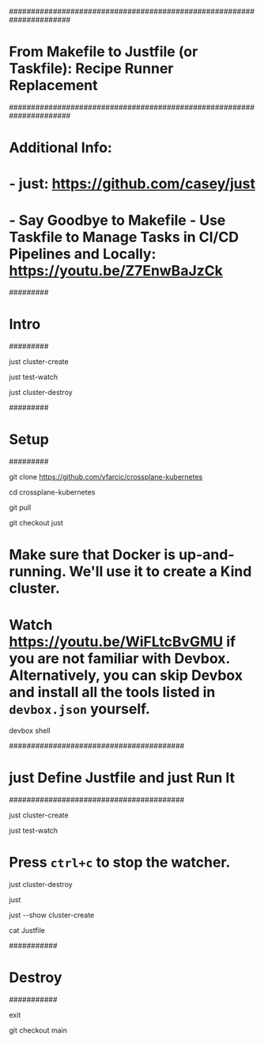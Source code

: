 ######################################################################
# From Makefile to Justfile (or Taskfile): Recipe Runner Replacement #
######################################################################

# Additional Info:
# - just: https://github.com/casey/just
# - Say Goodbye to Makefile - Use Taskfile to Manage Tasks in CI/CD Pipelines and Locally: https://youtu.be/Z7EnwBaJzCk

#########
# Intro #
#########

just cluster-create

just test-watch

just cluster-destroy

#########
# Setup #
#########

git clone https://github.com/vfarcic/crossplane-kubernetes

cd crossplane-kubernetes

git pull

git checkout just

# Make sure that Docker is up-and-running. We'll use it to create a Kind cluster.

# Watch https://youtu.be/WiFLtcBvGMU if you are not familiar with Devbox. Alternatively, you can skip Devbox and install all the tools listed in `devbox.json` yourself.

devbox shell

########################################
# just Define Justfile and just Run It #
########################################

just cluster-create

just test-watch

# Press `ctrl+c` to stop the watcher.

just cluster-destroy

just

just --show cluster-create

cat Justfile

###########
# Destroy #
###########

exit

git checkout main
